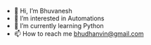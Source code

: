 - 👋 Hi, I’m Bhuvanesh
- 👀 I’m interested in Automations
- 🌱 I’m currently learning Python
- 📫 How to reach me bhudhanvin@gmail.com

<!---
bhudhanvin/bhudhanvin is a ✨ special ✨ repository because its `README.md` (this file) appears on your GitHub profile.
You can click the Preview link to take a look at your changes.
--->
